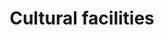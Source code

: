 ---
title: Cultural facilities
longTitle: 'Cultural facilities'
tags:
- gccommon
usedFor:
- "[[Cultural institutions]]"
---